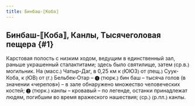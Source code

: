 ```yaml
---
title: Бинбаш-⟦Коба⟧
---
```

## Бинбаш-⟦Коба⟧, Канлы, Тысячеголовая пещера {#1}

Карстовая полость с низким ходом, ведущим в единственный зал, раньше украшенный сталактитами; здесь было святилище, затем ⦅ср.в.⦆ могильник. На ⦅масс.⦆ Чатыр-Даг, в 0,25 км к ⦅ЮЮЗ⦆ от ⦅пещ.⦆ Суук-Коба, к ⦅ЮВ⦆ от ⦅г.⦆ Бельбек-Отар – ❶ ⦅тюрк.⦆ бин баш – тысяча голов (в значении «черепов») – в зале обнаружено множество человеческих костей; ❷ ⦅тюрк.⦆ канлы – кровавый – по легенде, останки принадлежат людям, погибшим во время вражеского нашествия; ⦅ср.⦆ ⦅р.пл.⦆ канлы.
